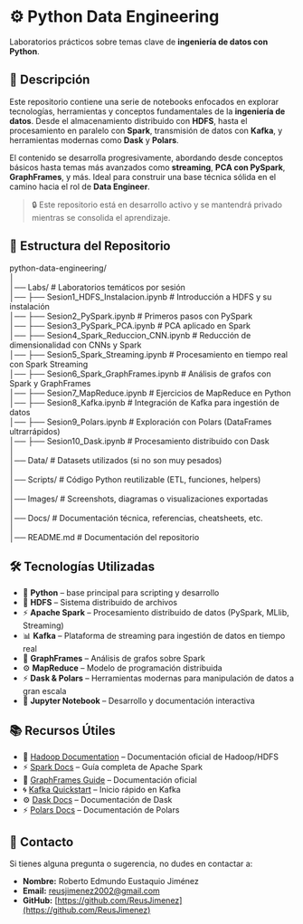 # ⚙️ **Python Data Engineering**  

Laboratorios prácticos sobre temas clave de **ingeniería de datos con Python**.  

## 📝 **Descripción**  

Este repositorio contiene una serie de notebooks enfocados en explorar tecnologías, herramientas y conceptos fundamentales de la **ingeniería de datos**. Desde el almacenamiento distribuido con **HDFS**, hasta el procesamiento en paralelo con **Spark**, transmisión de datos con **Kafka**, y herramientas modernas como **Dask** y **Polars**.  

El contenido se desarrolla progresivamente, abordando desde conceptos básicos hasta temas más avanzados como **streaming**, **PCA con PySpark**, **GraphFrames**, y más. Ideal para construir una base técnica sólida en el camino hacia el rol de **Data Engineer**.

> 🔒 Este repositorio está en desarrollo activo y se mantendrá privado mientras se consolida el aprendizaje.

## 📁 **Estructura del Repositorio**  

python-data-engineering/  
│  
│── Labs/                                # Laboratorios temáticos por sesión  
│── ├── Sesion1_HDFS_Instalacion.ipynb        # Introducción a HDFS y su instalación  
│── ├── Sesion2_PySpark.ipynb                 # Primeros pasos con PySpark  
│── ├── Sesion3_PySpark_PCA.ipynb             # PCA aplicado en Spark  
│── ├── Sesion4_Spark_Reduccion_CNN.ipynb     # Reducción de dimensionalidad con CNNs y Spark  
│── ├── Sesion5_Spark_Streaming.ipynb         # Procesamiento en tiempo real con Spark Streaming  
│── ├── Sesion6_Spark_GraphFrames.ipynb       # Análisis de grafos con Spark y GraphFrames  
│── ├── Sesion7_MapReduce.ipynb               # Ejercicios de MapReduce en Python  
│── ├── Sesion8_Kafka.ipynb                   # Integración de Kafka para ingestión de datos  
│── ├── Sesion9_Polars.ipynb                  # Exploración con Polars (DataFrames ultrarrápidos)  
│── ├── Sesion10_Dask.ipynb                   # Procesamiento distribuido con Dask  
│  
│── Data/                               # Datasets utilizados (si no son muy pesados)  
│  
│── Scripts/                            # Código Python reutilizable (ETL, funciones, helpers)  
│  
│── Images/                             # Screenshots, diagramas o visualizaciones exportadas  
│  
│── Docs/                               # Documentación técnica, referencias, cheatsheets, etc.  
│  
│── README.md                           # Documentación del repositorio  

## 🛠 **Tecnologías Utilizadas**  

- 🐍 **Python** – base principal para scripting y desarrollo  
- 💾 **HDFS** – Sistema distribuido de archivos  
- ⚡ **Apache Spark** – Procesamiento distribuido de datos (PySpark, MLlib, Streaming)  
- 📊 **Kafka** – Plataforma de streaming para ingestión de datos en tiempo real  
- 🔗 **GraphFrames** – Análisis de grafos sobre Spark  
- ⚙️ **MapReduce** – Modelo de programación distribuida  
- ⚡ **Dask & Polars** – Herramientas modernas para manipulación de datos a gran escala  
- 📘 **Jupyter Notebook** – Desarrollo y documentación interactiva  
<!-- - 🧰 **ETL Pipelines** – Desarrollo de flujos de transformación de datos
- 🗃️ **DataFrames** – Manipulación de datos estructurados en memoria con distintas librerías  -->

## 📚 **Recursos Útiles**

- 🐘 [Hadoop Documentation](https://hadoop.apache.org/docs/) – Documentación oficial de Hadoop/HDFS  
- ⚡ [Spark Docs](https://spark.apache.org/docs/latest/) – Guía completa de Apache Spark  
- 🔗 [GraphFrames Guide](https://graphframes.github.io/) – Documentación oficial  
- 🌀 [Kafka Quickstart](https://kafka.apache.org/quickstart) – Inicio rápido en Kafka  
- ⚙️ [Dask Docs](https://docs.dask.org/en/stable/) – Documentación de Dask  
- ⚡ [Polars Docs](https://pola-rs.github.io/polars-book/) – Documentación de Polars  

## 📩 **Contacto**  

Si tienes alguna pregunta o sugerencia, no dudes en contactar a:  

- **Nombre:** Roberto Edmundo Eustaquio Jiménez  
- **Email:** [reusjimenez2002@gmail.com](mailto:reusjimenez2002@gmail.com)  
- **GitHub:** [https://github.com/ReusJimenez](https://github.com/ReusJimenez)  
